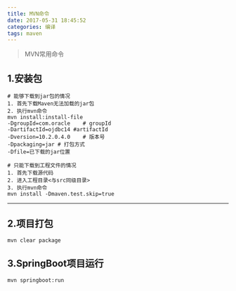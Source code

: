 ```yaml
---
title: MVN命令
date: 2017-05-31 18:45:52
categories: 编译
tags: maven
---
```


> MVN常用命令

<!-- more -->

## 1.安装包

```
# 能够下载到jar包的情况
1. 首先下载Maven无法加载的jar包
2. 执行mvn命令
mvn install:install-file
-DgroupId=com.oracle    # groupId
-DartifactId=ojdbc14 #artifactId
-Dversion=10.2.0.4.0    # 版本号
-Dpackaging=jar # 打包方式
-Dfile=已下载的jar位置

# 只能下载到工程文件的情况
1. 首先下载源代码
2. 进入工程目录<与src同级目录>
3. 执行mvn命令
mvn install -Dmaven.test.skip=true
```

---

## 2.项目打包
```
mvn clear package
```

## 3.SpringBoot项目运行
```
mvn springboot:run
```
